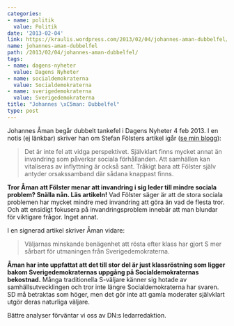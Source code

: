 ```yaml
---
categories:
- name: politik
  value: Politik
date: '2013-02-04'
link: https://kraulis.wordpress.com/2013/02/04/johannes-aman-dubbelfel/
name: johannes-aman-dubbelfel
path: /2013/02/04/johannes-aman-dubbelfel/
tags:
- name: dagens-nyheter
  value: Dagens Nyheter
- name: socialdemokraterna
  value: Socialdemokraterna
- name: sverigedemokraterna
  value: Sverigedemokraterna
title: "Johannes \xC5man: Dubbelfel"
type: post
---
```

Johannes Åman begår dubbelt tankefel i Dagens Nyheter 4 feb 2013. I en notis (ej länkbar) skriver han om Stefan Fölsters artikel igår ([se min blogg](/posts/)):

> Det är inte fel att vidga perspektivet. Självklart finns mycket annat än invandring som påverkar sociala förhållanden. Att samhällen kan vitaliseras av inflyttning är också sant. Tråkigt bara att Fölster själv antyder orsakssamband där sådana knappast finns.

**Tror Åman att Fölster menar att invandring i sig leder till mindre sociala problem? Snälla nån. Läs artikeln!** Vad Fölster säger är att de stora sociala problemen har mycket mindre med invandring att göra än vad de flesta tror. Och att ensidigt fokusera på invandringsproblem innebär att man blundar för viktigare frågor. Inget annat.

I en signerad artikel skriver Åman vidare:

> Väljarnas minskande benägenhet att rösta efter klass har gjort S mer sårbart för utmaningen från Sverigedemokraterna.

**Åman har inte uppfattat att det till stor del är just klassröstning som ligger bakom Sverigedemokraternas uppgång på Socialdemokraternas bekostnad.** Många traditionella S-väljare känner sig hotade av samhällsutvecklingen och tror inte längre Socialdemokraterna har svaren. SD må betraktas som höger, men det gör inte att gamla moderater självklart utgör deras naturliga väljare.

Bättre analyser förväntar vi oss av DN:s ledarredaktion.


